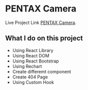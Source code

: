 # PENTAX Camera

Live Project Link [PENTAX Camera](https://pentax-camera.netlify.app/).

## What I do on this project
* Using React Library
* Using React DOM
* Using React Bootstrap
* Using Rechart
* Create differemt component
* Create 404 Page
* Using Custom Hook

